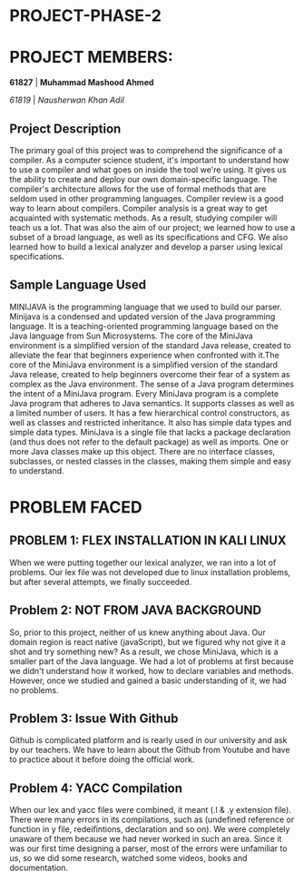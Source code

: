 
# PROJECT-PHASE-2

# PROJECT MEMBERS:

**61827** | **Muhammad Mashood Ahmed**
  
*61819* | *Nausherwan Khan Adil*
## Project Description 
The primary goal of this project was to comprehend the significance of a compiler. As a computer science student, it's important to understand how to use a compiler and what goes on inside the tool we're using. It gives us the ability to create and deploy our own domain-specific language. The compiler's architecture allows for the use of formal methods that are seldom used in other programming languages. Compiler review is a good way to learn about compilers.
Compiler analysis is a great way to get acquainted with systematic methods. As a result, studying compiler will teach us a lot. That was also the aim of our project; we learned how to use a subset of a broad language, as well as its specifications and CFG. We also learned how to build a lexical analyzer and develop a parser using lexical specifications.

## Sample Language Used 
MINIJAVA is the programming language that we used to build our parser. Minijava is a condensed and updated version of the Java programming language. It is a teaching-oriented programming language based on the Java language from Sun Microsystems. The core of the MiniJava environment is a simplified version of the standard Java release, created to alleviate the fear that beginners experience when confronted with it.The core of the MiniJava environment is a simplified version of the standard Java release, created to help beginners overcome their fear of a system as complex as the Java environment. The sense of a Java program determines the intent of a MiniJava program. Every MiniJava program is a complete Java program that adheres to Java semantics. It supports classes as well as a limited number of users.
It has a few hierarchical control constructors, as well as classes and restricted inheritance. It also has simple data types and simple data types. MiniJava is a single file that lacks a package declaration (and thus does not refer to the default package) as well as imports. One or more Java classes make up this object. There are no interface classes, subclasses, or nested classes in the classes, making them simple and easy to understand.

# PROBLEM FACED
## PROBLEM 1: FLEX INSTALLATION IN KALI LINUX
When we were putting together our lexical analyzer, we ran into a lot of problems. Our lex file was not developed due to linux installation problems, but after several attempts, we finally succeeded.

## Problem 2: NOT FROM JAVA BACKGROUND
So, prior to this project, neither of us knew anything about Java. Our domain region is react native (javaScript), but we figured why not give it a shot and try something new? As a result, we chose MiniJava, which is a smaller part of the Java language. We had a lot of problems at first because we didn't understand how it worked, how to declare variables and methods. However, once we studied and gained a basic understanding of it, we had no problems.

## Problem 3: Issue With Github
Github is complicated platform and is rearly used in our university and ask by our teachers. We have to learn about the Github from Youtube and have to practice about it before doing the official work.

## Problem 4: YACC Compilation
When our lex and yacc files were combined, it meant (.l & .y extension file). There were many errors in its compilations, such as (undefined reference or function in y file, redeifintions, declaration and so on). We were completely unaware of them because we had never worked in such an area. Since it was our first time designing a parser, most of the errors were unfamiliar to us, so we did some research, watched some videos, books and documentation.
